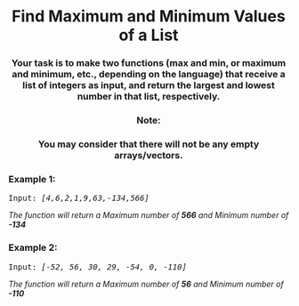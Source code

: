 <div align = "center">

# Find Maximum and Minimum Values of a List

</div>

<div align = "center">
  
<h3> Your task is to make two functions (max and min, or maximum and minimum, etc., depending on the language) that receive a list of integers as input, and return the largest and lowest number in that list, respectively.
 </h3>

 <h3>Note:</h3>
 <h3>You may consider that there will not be any empty arrays/vectors.</h3>
  
  </div>

<h3>Example 1:</h3>
<pre>
Input: <em>[4,6,2,1,9,63,-134,566]</em>
</pre>

<p>

<em>The function will return a Maximum number of <strong>566</strong> and Minimum number of <strong>-134</strong>
</em>

</p>

<h3>Example 2:</h3>
<pre>
Input: <em>[-52, 56, 30, 29, -54, 0, -110]</em>
</pre>

<p>

<em>The function will return a Maximum number of <strong>56</strong> and Minimum number of <strong>-110</strong>
</em>

</p>
